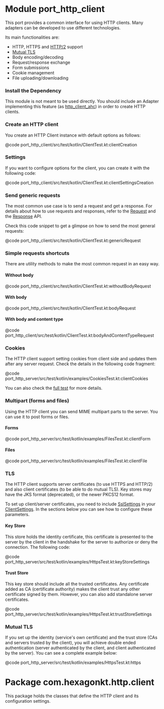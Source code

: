 
Module port_http_client
=======================
This port provides a common interface for using HTTP clients. Many adapters can be developed to use
different technologies.

Its main functionalities are:

* HTTP, HTTPS and [HTTP/2] support
* [Mutual TLS]
* Body encoding/decoding
* Request/response exchange
* Form submissions
* Cookie management
* File uploading/downloading

[HTTP/2]: https://en.wikipedia.org/wiki/HTTP/2
[Mutual TLS]: https://en.wikipedia.org/wiki/Mutual_authentication

### Install the Dependency
This module is not meant to be used directly. You should include an Adapter implementing this
feature (as [http_client_ahc]) in order to create HTTP clients.

[http_client_ahc]: /http_client_ahc

### Create an HTTP client
You create an HTTP Client instance with default options as follows:

@code port_http_client/src/test/kotlin/ClientTest.kt:clientCreation

### Settings
If you want to configure options for the client, you can create it with the following code:

@code port_http_client/src/test/kotlin/ClientTest.kt:clientSettingsCreation

### Send generic requests
The most common use case is to send a request and get a response. For details about how to
use requests and responses, refer to the [Request] and the [Response] API.

Check this code snippet to get a glimpse on how to send the most general requests:

@code port_http_client/src/test/kotlin/ClientTest.kt:genericRequest

[Request]: /port_http_client/com.hexagonkt.http.client/-request
[Response]: /port_http_client/com.hexagonkt.http.client/-response

### Simple requests shortcuts
There are utility methods to make the most common request in an easy way.

#### Without body
@code port_http_client/src/test/kotlin/ClientTest.kt:withoutBodyRequest

#### With body
@code port_http_client/src/test/kotlin/ClientTest.kt:bodyRequest

#### With body and content type
@code port_http_client/src/test/kotlin/ClientTest.kt:bodyAndContentTypeRequest

### Cookies

The HTTP client support setting cookies from client side and updates them after any server request.
Check the details in the following code fragment:

@code port_http_server/src/test/kotlin/examples/CookiesTest.kt:clientCookies

You can also check the [full test] for more details.

[full test]: https://github.com/hexagonkt/hexagon/blob/master/port_http_server/src/test/kotlin/examples/CookiesTest.kt

### Multipart (forms and files)

Using the HTTP client you can send MIME multipart parts to the server. You can use it to post forms
or files.

#### Forms
@code port_http_server/src/test/kotlin/examples/FilesTest.kt:clientForm

#### Files
@code port_http_server/src/test/kotlin/examples/FilesTest.kt:clientFile

### TLS
The HTTP client supports server certificates (to use HTTPS and HTTP/2) and also client certificates
(to be able to do mutual TLS). Key stores may have the JKS format (deprecated), or the newer PKCS12
format.

To set up client/server certificates, you need to include [SslSettings] in your [ClientSettings]. In
the sections below you can see how to configure these parameters.

[SslSettings]: /hexagon_http/com.hexagonkt.http/-ssl-settings
[ClientSettings]: /port_http_client/com.hexagonkt.http.client/-client-settings

#### Key Store
This store holds the identity certificate, this certificate is presented to the server by the client
in the handshake for the server to authorize or deny the connection. The following code:

@code port_http_server/src/test/kotlin/examples/HttpsTest.kt:keyStoreSettings

#### Trust Store
This key store should include all the trusted certificates. Any certificate added as CA (certificate
authority) makes the client trust any other certificate signed by them. However, you can also add
standalone server certificates.

@code port_http_server/src/test/kotlin/examples/HttpsTest.kt:trustStoreSettings

### Mutual TLS
If you set up the identity (service's own certificate) and the trust store (CAs and servers trusted
by the client), you will achieve double ended authentication (server authenticated by the client,
and client authenticated by the server). You can see a complete example below:

@code port_http_server/src/test/kotlin/examples/HttpsTest.kt:https

Package com.hexagonkt.http.client
=================================
This package holds the classes that define the HTTP client and its configuration settings.
